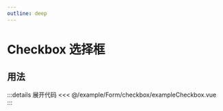 ```yaml
---
outline: deep
---
```


# Checkbox 选择框

## 用法

<script lang="ts" setup>
import exampleCheckbox from '@/example/Form/checkbox/exampleCheckbox.vue'
import allCheckbox from '@/example/Form/checkbox/allCheckbox.vue'
</script>

<ClientOnly>
  <exampleCheckbox />
</ClientOnly>

:::details 展开代码
<<< @/example/Form/checkbox/exampleCheckbox.vue
:::

##

<!-- <ClientOnly>
  <allCheckbox />
</ClientOnly>

:::details 展开代码
<<< @/example/Form/checkbox/allCheckbox.vue
::: -->